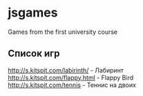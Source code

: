 # jsgames
Games from the first university course
## Список игр
http://s.kitspit.com/labirinth/ - Лабиринт  
http://s.kitspit.com/flappy.html - Flappy Bird  
http://s.kitspit.com/tennis - Теннис на двоих
